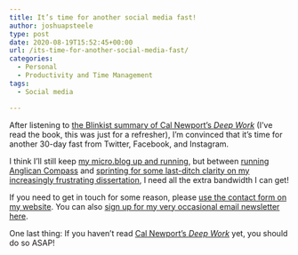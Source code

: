 ```yaml
---
title: It’s time for another social media fast!
author: joshuapsteele
type: post
date: 2020-08-19T15:52:45+00:00
url: /its-time-for-another-social-media-fast/
categories:
  - Personal
  - Productivity and Time Management
tags:
  - Social media

---
```

After listening to [the Blinkist summary of Cal Newport’s _Deep Work_][1] (I’ve read the book, this was just for a refresher), I’m convinced that it’s time for another 30-day fast from Twitter, Facebook, and Instagram. 

I think I’ll still keep [my micro.blog up and running][2], but between [running Anglican Compass][3] and [sprinting for some last-ditch clarity on my increasingly frustrating dissertation][4], I need all the extra bandwidth I can get!

If you need to get in touch for some reason, please [use the contact form on my website][5]. You can also [sign up for my very occasional email newsletter here][6].

One last thing: If you haven’t read [Cal Newport’s _Deep Work_][7] yet, you should do so ASAP!

 [1]: https://www.blinkist.com/en/books/deep-work-en
 [2]: https://micro.blog/joshuapsteele
 [3]: https://anglicancompass.com
 [4]: https://joshuapsteele.com/the-phd-plan-or-the-lack-thereof/
 [5]: https://joshuapsteele.com/contact/
 [6]: https://buttondown.email/joshuapsteele
 [7]: https://www.calnewport.com/books/deep-work/